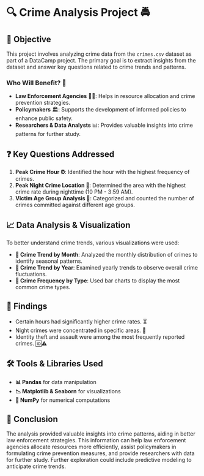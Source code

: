 # 🔍 Crime Analysis Project 🚔

## 🎯 Objective

This project involves analyzing crime data from the `crimes.csv` dataset as part of a DataCamp project. The primary goal is to extract insights from the dataset and answer key questions related to crime trends and patterns. 

### Who Will Benefit? 🤔
- **Law Enforcement Agencies** 👮‍♂️: Helps in resource allocation and crime prevention strategies.
- **Policymakers** 🏛️: Supports the development of informed policies to enhance public safety.
- **Researchers & Data Analysts** 📊: Provides valuable insights into crime patterns for further study.

## ❓ Key Questions Addressed

1. **Peak Crime Hour ⏰**: Identified the hour with the highest frequency of crimes.
2. **Peak Night Crime Location 🌙**: Determined the area with the highest crime rate during nighttime (10 PM - 3:59 AM).
3. **Victim Age Group Analysis 👥**: Categorized and counted the number of crimes committed against different age groups.

## 📈 Data Analysis & Visualization

To better understand crime trends, various visualizations were used:

- **📅 Crime Trend by Month**: Analyzed the monthly distribution of crimes to identify seasonal patterns.
- **📆 Crime Trend by Year**: Examined yearly trends to observe overall crime fluctuations.
- **🚨 Crime Frequency by Type**: Used bar charts to display the most common crime types.

## 🔎 Findings

- Certain hours had significantly higher crime rates. ⏳
- Night crimes were concentrated in specific areas. 🌃
- Identity theft and assault were among the most frequently reported crimes. 🆔⚠️

## 🛠️ Tools & Libraries Used

- **📊 Pandas** for data manipulation
- **📉 Matplotlib & Seaborn** for visualizations
- **🔢 NumPy** for numerical computations

## 🏁 Conclusion

The analysis provided valuable insights into crime patterns, aiding in better law enforcement strategies. This information can help law enforcement agencies allocate resources more efficiently, assist policymakers in formulating crime prevention measures, and provide researchers with data for further study. Further exploration could include predictive modeling to anticipate crime trends. 



